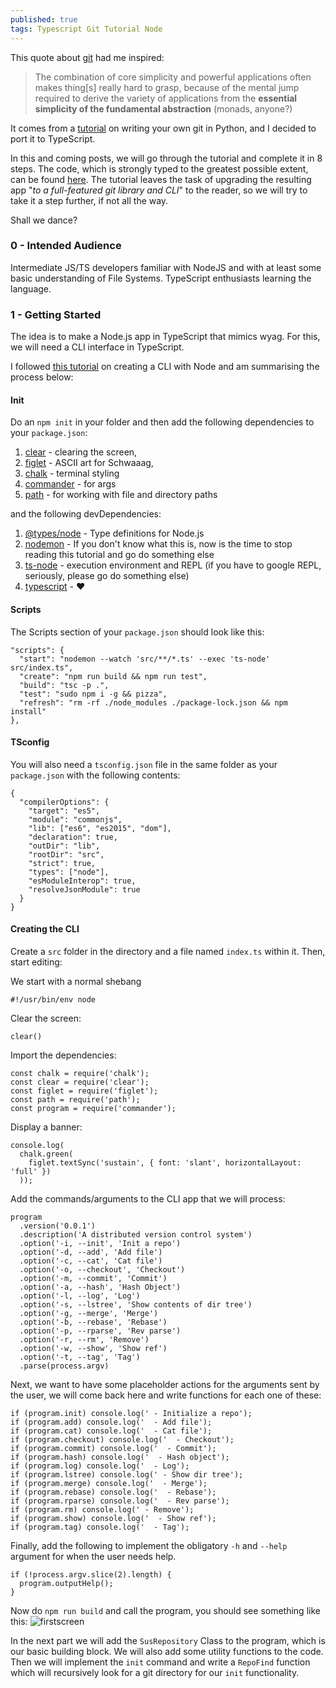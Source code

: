```yaml
---
published: true
tags: Typescript Git Tutorial Node
---
```

This quote about [git](https://en.wikipedia.org/wiki/Git) had me inspired:

> The combination of core simplicity and powerful applications often makes thing[s] really hard to grasp, because of the mental jump required to derive the variety of applications from the **essential simplicity of the fundamental abstraction** (monads, anyone?)

It comes from a [tutorial](https://wyag.thb.lt/) on writing your own git in Python, and I decided to port it to TypeScript.

In this and coming posts, we will go through the tutorial and complete it in 8 steps. The code, which is strongly typed to the greatest possible extent, can be found [here](https://github.com/inversepolarity/Sustain). The tutorial leaves the task of upgrading the resulting app "_to a full-featured git library and CLI_" to the reader, so we will try to take it a step further, if not all the way.

Shall we dance?

### 0 - Intended Audience
Intermediate JS/TS developers familiar with NodeJS and with at least some basic understanding of File Systems. TypeScript enthusiasts learning the language.

### 1 - Getting Started

The idea is to make a Node.js app in TypeScript that mimics wyag. For this, we will need a CLI interface in TypeScript.

I followed [this tutorial](https://itnext.io/how-to-create-your-own-typescript-cli-with-node-js-1faf7095ef89) on creating a CLI with Node and am summarising the process below:

#### Init

Do an `npm init` in your folder and then add the following dependencies to your `package.json`:

1. [clear](https://www.npmjs.com/package/clear) - clearing the screen, 
2. [figlet](https://www.npmjs.com/package/figlet) - ASCII art for Schwaaag, 
3. [chalk](https://www.npmjs.com/package/chalk) - terminal styling 
4. [commander](https://www.npmjs.com/package/commander) - for args
5. [path](https://www.npmjs.com/package/path) - for working with file and directory paths

and the following devDependencies:

1. [@types/node](https://www.npmjs.com/package/@types/node) - Type definitions for Node.js
2. [nodemon](https://www.npmjs.com/package/nodemon) - If you don't know what this is, now is the time to stop reading this tutorial and go do something else
3. [ts-node](https://www.npmjs.com/package/ts-node) - execution environment and REPL (if you have to google REPL, seriously, please go do something else)
4. [typescript]() - ❤️

#### Scripts

The Scripts section of your `package.json` should look like this:
```
"scripts": {
  "start": "nodemon --watch 'src/**/*.ts' --exec 'ts-node' src/index.ts",
  "create": "npm run build && npm run test",
  "build": "tsc -p .",
  "test": "sudo npm i -g && pizza",
  "refresh": "rm -rf ./node_modules ./package-lock.json && npm install"
},
```

#### TSconfig

You will also need a `tsconfig.json` file in the same folder as your `package.json` with the following contents:
```
{
  "compilerOptions": {
    "target": "es5",
    "module": "commonjs",
    "lib": ["es6", "es2015", "dom"],
    "declaration": true,
    "outDir": "lib",
    "rootDir": "src",
    "strict": true,
    "types": ["node"],
    "esModuleInterop": true,
    "resolveJsonModule": true
  }
}
```

#### Creating the CLI

Create a `src` folder in the directory and a file named `index.ts` within it. Then, start editing:


We start with a normal shebang

```
#!/usr/bin/env node
```

Clear the screen:

```
clear()
```

Import the dependencies:

```
const chalk = require('chalk');
const clear = require('clear');
const figlet = require('figlet');
const path = require('path');
const program = require('commander');
```

Display a banner:

```
console.log(
  chalk.green(
    figlet.textSync('sustain', { font: 'slant', horizontalLayout: 'full' })
  ));
```

Add the commands/arguments to the CLI app that we will process:

```
program
  .version('0.0.1')
  .description('A distributed version control system')
  .option('-i, --init', 'Init a repo')
  .option('-d, --add', 'Add file')
  .option('-c, --cat', 'Cat file')
  .option('-o, --checkout', 'Checkout')
  .option('-m, --commit', 'Commit')
  .option('-a, --hash', 'Hash Object')
  .option('-l, --log', 'Log')
  .option('-s, --lstree', 'Show contents of dir tree')
  .option('-g, --merge', 'Merge')
  .option('-b, --rebase', 'Rebase')
  .option('-p, --rparse', 'Rev parse')
  .option('-r, --rm', 'Remove')
  .option('-w, --show', 'Show ref')
  .option('-t, --tag', 'Tag')  
  .parse(process.argv)
```

Next, we want to have some placeholder actions for the arguments sent by the user, we will come back here and write functions for each one of these:

```
if (program.init) console.log(' - Initialize a repo');
if (program.add) console.log('  - Add file');
if (program.cat) console.log('  - Cat file');
if (program.checkout) console.log('  - Checkout');
if (program.commit) console.log('  - Commit');
if (program.hash) console.log('  - Hash object');
if (program.log) console.log('  - Log');
if (program.lstree) console.log(' - Show dir tree');
if (program.merge) console.log('  - Merge');
if (program.rebase) console.log('  - Rebase');
if (program.rparse) console.log('  - Rev parse');
if (program.rm) console.log(' - Remove');
if (program.show) console.log('  - Show ref');
if (program.tag) console.log('  - Tag');
```

Finally, add the following to implement the obligatory `-h` and `--help` argument for when the user needs help.

```
if (!process.argv.slice(2).length) {
  program.outputHelp();
}
```

Now do `npm run build` and call the program, you should see something like this:
![firstscreen](https://puu.sh/FkHhY/2e27e7bbe4.png)


In the next part we will add the `SusRepository` Class to the program, which is our basic building block. We will also add some utility functions to the code. Then we will implement the `init` command and write a `RepoFind` function which will recursively look for a git directory for our `init` functionality.
